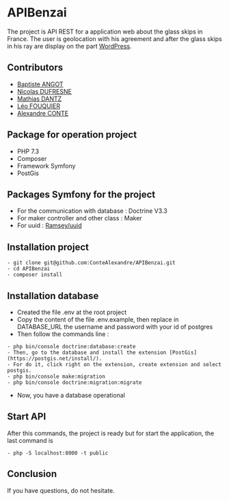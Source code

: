 # APIBenzai
The project is API REST for a application web about the glass skips in France. The user is geolocation
with his agreement and after the glass skips in his ray are display on the part [WordPress](https://github.com/NicolasDufresne/WordPressBenzai).

## Contributors
* [Baptiste ANGOT](https://github.com/BaptisteAngot)
* [Nicolas DUFRESNE](https://github.com/NicolasDufresne)
* [Mathias DANTZ](https://github.com/mathD92)
* [Léo FOUQUIER](https://github.com/novaedra)
* [Alexandre CONTE](https://github.com/novaedra)

## Package for operation project
* PHP 7.3
* Composer
* Framework Symfony
* PostGis

## Packages Symfony for the project
* For the communication with database : Doctrine V3.3
* For maker controller and other class : Maker
* For uuid : [Ramsey/uuid](https://github.com/ramsey/uuid)

## Installation project
```
- git clone git@github.com:ConteAlexandre/APIBenzai.git
- cd APIBenzai
- composer install
```

## Installation database
* Created the file .env at the root project
* Copy the content of the file .env.example, then replace in DATABASE_URL the username and password
with your id of postgres
* Then follow the commands line :
```
- php bin/console doctrine:database:create
- Then, go to the database and install the extension [PostGis](https://postgis.net/install/).
- For do it, click right on the extension, create extension and select postgis.
- php bin/console make:migration
- php bin/console doctrine:migration:migrate
```
* Now, you have a database operational

## Start API
After this commands, the project is ready but for start the application, the last command is
```
- php -S localhost:8000 -t public
```

## Conclusion
If you have questions, do not hesitate.